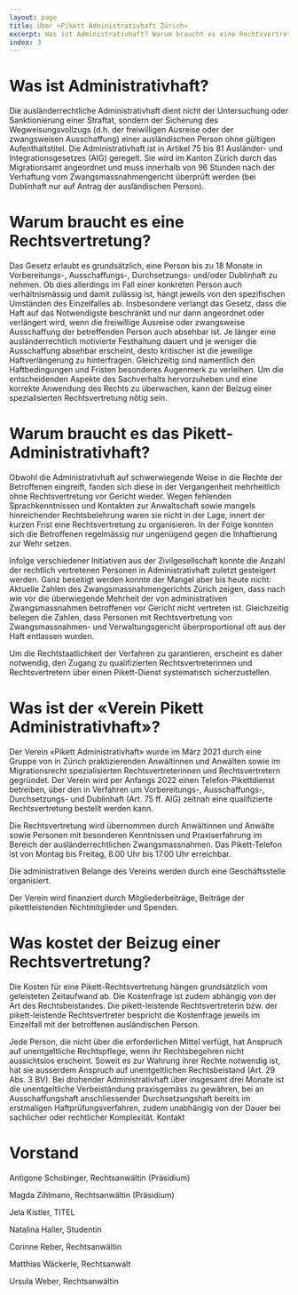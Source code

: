 ```yaml
---
layout: page
title: Über «Pikett Administrativhaft Zürich»
excerpt: Was ist Administrativhaft? Warum braucht es eine Rechtsvertretung? Warum wurde das Pikett-Telefon jetzt organisiert? Wer steht hinter dem «Verein Pikett Administrativhaft» und was kostet die Rechtsvertretung?
index: 3
---
```


# Was ist Administrativhaft?

Die ausländerrechtliche Administrativhaft dient nicht der Untersuchung oder Sanktionierung einer Straftat, sondern der Sicherung des Wegweisungsvollzugs (d.h. der freiwilligen Ausreise oder der zwangsweisen Ausschaffung) einer ausländischen Person ohne gültigen Aufenthaltstitel. Die Administrativhaft ist in Artikel 75 bis 81 Ausländer- und Integrationsgesetzes (AIG) geregelt. Sie wird im Kanton Zürich durch das Migrationsamt angeordnet und muss innerhalb von 96 Stunden nach der Verhaftung vom Zwangsmassnahmengericht überprüft werden (bei Dublinhaft nur auf Antrag der ausländischen Person).

# Warum braucht es eine Rechtsvertretung?

Das Gesetz erlaubt es grundsätzlich, eine Person bis zu 18 Monate in Vorbereitungs-, Ausschaffungs-, Durchsetzungs- und/oder Dublinhaft zu nehmen. Ob dies allerdings im Fall einer konkreten Person auch verhältnismässig und damit zulässig ist, hängt jeweils von den spezifischen Umständen des Einzelfalles ab. Insbesondere verlangt das Gesetz, dass die Haft auf das Notwendigste beschränkt und nur dann angeordnet oder verlängert wird, wenn die freiwillige Ausreise oder zwangsweise Ausschaffung der betreffenden Person auch absehbar ist. Je länger eine ausländerrechtlich motivierte Festhaltung dauert und je weniger die Ausschaffung absehbar erscheint, desto kritischer ist die jeweilige Haftverlängerung zu hinterfragen. Gleichzeitig sind namentlich den Haftbedingungen und Fristen besonderes Augenmerk zu verleihen. Um die entscheidenden Aspekte des Sachverhalts hervorzuheben und eine korrekte Anwendung des Rechts zu überwachen, kann der Beizug einer spezialisierten Rechtsvertretung nötig sein.

# Warum braucht es das Pikett-Administrativhaft?

Obwohl die Administrativhaft auf schwerwiegende Weise in die Rechte der Betroffenen eingreift, fanden sich diese in der Vergangenheit mehrheitlich ohne Rechtsvertretung vor Gericht wieder. Wegen fehlenden Sprachkenntnissen und Kontakten zur Anwaltschaft sowie mangels hinreichender Rechtsbelehrung waren sie nicht in der Lage, innert der kurzen Frist eine Rechtsvertretung zu organisieren. In der Folge konnten sich die Betroffenen regelmässig nur ungenügend gegen die Inhaftierung zur Wehr setzen.

Infolge verschiedener Initiativen aus der Zivilgesellschaft konnte die Anzahl der rechtlich vertretenen Personen in Administrativhaft zuletzt gesteigert werden. Ganz beseitigt werden konnte der Mangel aber bis heute nicht: Aktuelle Zahlen des Zwangsmassnahmengerichts Zürich zeigen, dass nach wie vor die überwiegende Mehrheit der von administrativen Zwangsmassnahmen betroffenen vor Gericht nicht vertreten ist. Gleichzeitig belegen die Zahlen, dass Personen mit Rechtsvertretung von Zwangsmassnahmen- und Verwaltungsgericht überproportional oft aus der Haft entlassen wurden.

Um die Rechtstaatlichkeit der Verfahren zu garantieren, erscheint es daher notwendig, den Zugang zu qualifizierten Rechtsvertreterinnen und Rechtsvertretern über einen Pikett-Dienst systematisch sicherzustellen.

# Was ist der «Verein Pikett Administrativhaft»?

Der Verein «Pikett Administrativhaft» wurde im März 2021 durch eine Gruppe von in Zürich praktizierenden Anwältinnen und Anwälten sowie im Migrationsrecht spezialisierten Rechtsvertreterinnen und Rechtsvertretern gegründet. Der Verein wird per Anfangs 2022 einen Telefon-Pikettdienst betreiben, über den in Verfahren um Vorbereitungs-, Ausschaffungs-, Durchsetzungs- und Dublinhaft (Art. 75 ff. AIG) zeitnah eine qualifizierte Rechtsvertretung bestellt werden kann.

Die Rechtsvertretung wird übernommen durch Anwältinnen und Anwälte sowie Personen mit besonderen Kenntnissen und Praxiserfahrung im Bereich der ausländerrechtlichen Zwangsmassnahmen. Das Pikett-Telefon ist von Montag bis Freitag, 8.00 Uhr bis 17.00 Uhr erreichbar.

Die administrativen Belange des Vereins werden durch eine Geschäftsstelle organisiert.

Der Verein wird finanziert durch Mitgliederbeiträge, Beiträge der pikettleistenden Nichtmitglieder und Spenden.

# Was kostet der Beizug einer Rechtsvertretung?

Die Kosten für eine Pikett-Rechtsvertretung hängen grundsätzlich vom geleisteten Zeitaufwand ab. Die Kostenfrage ist zudem abhängig von der Art des Rechtsbeistandes. Die pikett-leistende Rechtsvertreterin bzw. der pikett-leistende Rechtsvertreter bespricht die Kostenfrage jeweils im Einzelfall mit der betroffenen ausländischen Person.

Jede Person, die nicht über die erforderlichen Mittel verfügt, hat Anspruch auf unentgeltliche Rechtspflege, wenn ihr Rechtsbegehren nicht aussichtslos erscheint. Soweit es zur Wahrung ihrer Rechte notwendig ist, hat sie ausserdem Anspruch auf unentgeltlichen Rechtsbeistand (Art. 29 Abs. 3 BV). Bei drohender Administrativhaft über insgesamt drei Monate ist die unentgeltliche Verbeiständung praxisgemäss zu gewähren, bei an Ausschaffungshaft anschliessender Durchsetzungshaft bereits im erstmaligen Haftprüfungsverfahren, zudem unabhängig von der Dauer bei sachlicher oder rechtlicher Komplexität.
Kontakt


# Vorstand

Antigone Schobinger, Rechtsanwältin (Präsidium)

Magda Zihlmann, Rechtsanwältin (Präsidium)

Jela Kistler, TITEL

Natalina Haller, Studentin

Corinne Reber, Rechtsanwältin

Matthias Wäckerle, Rechtsanwalt

Ursula Weber, Rechtsanwältin 